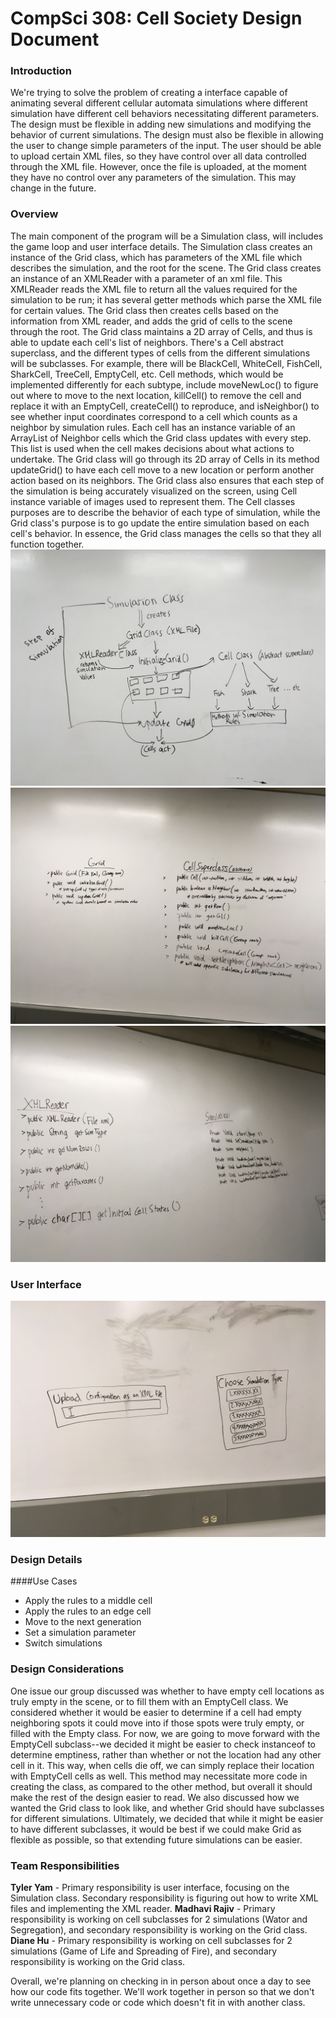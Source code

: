 CompSci 308: Cell Society Design Document
===================

### Introduction
We're trying to solve the problem of creating a interface capable of animating several different cellular automata simulations where different simulation have different cell behaviors necessitating different parameters. The design must be flexible in adding new simulations and modifying the behavior of current simulations. The design must also be flexible in allowing the user to change simple parameters of the input. The user should be able to upload certain XML files, so they have control over all data controlled through the XML file. However, once the file is uploaded, at the moment they have no control over any parameters of the simulation. This may change in the future. 
### Overview
The main component of the program will be a Simulation class, will includes the game loop and user interface details. The Simulation class creates an instance of the Grid class, which has parameters of the XML file which describes the simulation, and the root for the scene. The Grid class creates an instance of an XMLReader with a parameter of an xml file. This XMLReader reads the XML file to return all the values required for the simulation to be run; it has several getter methods which parse the XML file for certain values. The Grid class then creates cells based on the information from XML reader, and adds the grid of cells to the scene through the root. The Grid class maintains a 2D array of Cells, and thus is able to update each cell's list of neighbors. There's a Cell abstract superclass, and the different types of cells from the different simulations will be subclasses. For example, there will be BlackCell, WhiteCell, FishCell, SharkCell, TreeCell, EmptyCell, etc. Cell methods, which would be implemented differently for each subtype, include moveNewLoc() to figure out where to move to the next location, killCell() to remove the cell and replace it with an EmptyCell, createCell() to reproduce, and isNeighbor() to see whether input coordinates correspond to a cell which counts as a neighbor by simulation rules. Each cell has an instance variable of an ArrayList of Neighbor cells which the Grid class updates with every step. This list is used when the cell makes decisions about what actions to undertake. The Grid class will go through its 2D array of Cells in its method updateGrid() to have each cell move to a new location or perform another action based on its neighbors.  The Grid class also ensures that each step of the simulation is being accurately visualized on the screen, using Cell instance variable of images used to represent them. The Cell classes purposes are to describe the behavior of each type of simulation, while the Grid class's purpose is to go update the entire simulation based on each cell's behavior. In essence, the Grid class manages the cells so that they all function together.
![How the Components are Related](doc/componentRelations.JPG)
![Our Specific Classes Part1](doc/classes1.JPG)
![Our Specific Classes Part2](doc/classes2.JPG)
### User Interface

![User Interface](doc/userInterface.JPG)
### Design Details
####Use Cases

 - Apply the rules to a middle cell
 - Apply the rules to an edge cell
 - Move to the next generation
 - Set a simulation parameter 
 - Switch simulations

### Design Considerations
One issue our group discussed was whether to have empty cell locations as truly empty in the scene, or to fill them with an EmptyCell class. We considered whether it would be easier to determine if a cell had empty neighboring spots it could move into if those spots were truly empty, or filled with the Empty class. For now, we are going to move forward with the EmptyCell subclass--we decided it might be easier to check instanceof to determine emptiness, rather than whether or not the location had any other cell in it. This way, when cells die off, we can simply replace their location with EmptyCell cells as well. This method may necessitate more code in creating the class, as compared to the other method, but overall it should make the rest of the design easier to read. We also discussed how we wanted the Grid class to look like, and whether Grid should have subclasses for different simulations. Ultimately, we decided that while it might be easier to have different subclasses, it would be best if we could make Grid as flexible as possible, so that extending future simulations can be easier.

### Team Responsibilities
**Tyler Yam** - Primary responsibility is user interface, focusing on the Simulation class. Secondary responsibility is figuring out how to write XML files and implementing the XML reader.
**Madhavi Rajiv** - Primary responsibility is working on cell subclasses for 2 simulations (Wator and Segregation), and secondary responsibility is working on the Grid class.
**Diane Hu** - Primary responsibility is working on cell subclasses for 2 simulations (Game of Life and Spreading of Fire), and secondary responsibility is working on the Grid class.

Overall, we're planning on checking in in person about once a day to see how our code fits together. We'll work together in person so that we don't write unnecessary code or code which doesn't fit in with another class.